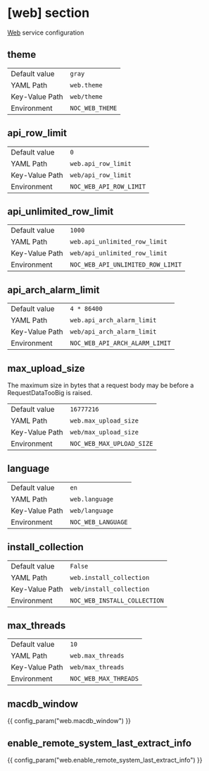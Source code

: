 # [web] section

[Web](../services-reference/web.md) service configuration

## theme

|                |                 |
| -------------- | --------------- |
| Default value  | `gray`          |
| YAML Path      | `web.theme`     |
| Key-Value Path | `web/theme`     |
| Environment    | `NOC_WEB_THEME` |

## api_row_limit

|                |                         |
| -------------- | ----------------------- |
| Default value  | `0`                     |
| YAML Path      | `web.api_row_limit`     |
| Key-Value Path | `web/api_row_limit`     |
| Environment    | `NOC_WEB_API_ROW_LIMIT` |

## api_unlimited_row_limit

|                |                                   |
| -------------- | --------------------------------- |
| Default value  | `1000`                            |
| YAML Path      | `web.api_unlimited_row_limit`     |
| Key-Value Path | `web/api_unlimited_row_limit`     |
| Environment    | `NOC_WEB_API_UNLIMITED_ROW_LIMIT` |

## api_arch_alarm_limit

|                |                                |
| -------------- | ------------------------------ |
| Default value  | `4 * 86400`                    |
| YAML Path      | `web.api_arch_alarm_limit`     |
| Key-Value Path | `web/api_arch_alarm_limit`     |
| Environment    | `NOC_WEB_API_ARCH_ALARM_LIMIT` |

## max_upload_size

The maximum size in bytes that a request body may be
before a RequestDataTooBig is raised.

|                |                           |
| -------------- | ------------------------- |
| Default value  | `16777216`                |
| YAML Path      | `web.max_upload_size`     |
| Key-Value Path | `web/max_upload_size`     |
| Environment    | `NOC_WEB_MAX_UPLOAD_SIZE` |

## language

|                |                    |
| -------------- | ------------------ |
| Default value  | `en`               |
| YAML Path      | `web.language`     |
| Key-Value Path | `web/language`     |
| Environment    | `NOC_WEB_LANGUAGE` |

## install_collection

|                |                              |
| -------------- | ---------------------------- |
| Default value  | `False`                      |
| YAML Path      | `web.install_collection`     |
| Key-Value Path | `web/install_collection`     |
| Environment    | `NOC_WEB_INSTALL_COLLECTION` |

## max_threads

|                |                       |
| -------------- | --------------------- |
| Default value  | `10`                  |
| YAML Path      | `web.max_threads`     |
| Key-Value Path | `web/max_threads`     |
| Environment    | `NOC_WEB_MAX_THREADS` |

## macdb_window

{{ config_param("web.macdb_window") }}


## enable_remote_system_last_extract_info

{{ config_param("web.enable_remote_system_last_extract_info") }}

